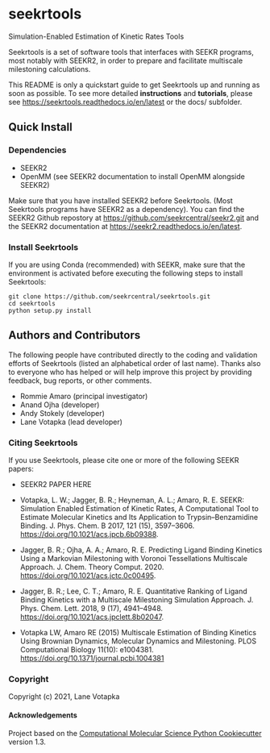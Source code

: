 seekrtools
==============================

Simulation-Enabled Estimation of Kinetic Rates Tools

Seekrtools is a set of software tools that interfaces with SEEKR programs, 
most notably with SEEKR2, in order to prepare and facilitate multiscale
milestoning calculations.

This README is only a quickstart guide to get Seekrtools up and running as soon 
as possible. To see more detailed **instructions** and **tutorials**, please see 
https://seekrtools.readthedocs.io/en/latest or the docs/ subfolder.

## Quick Install

### Dependencies
- SEEKR2
- OpenMM (see SEEKR2 documentation to install OpenMM alongside SEEKR2)

Make sure that you have installed SEEKR2 before Seekrtools.
(Most Seekrtools programs have SEEKR2 as a dependency). You can find the SEEKR2 
Github repostory at https://github.com/seekrcentral/seekr2.git
and the SEEKR2 documentation at https://seekr2.readthedocs.io/en/latest.


### Install Seekrtools
If you are using Conda (recommended) with SEEKR, make sure that the environment
is activated before executing the following steps to install Seekrtools:

```
git clone https://github.com/seekrcentral/seekrtools.git
cd seekrtools
python setup.py install
```

## Authors and Contributors

The following people have contributed directly to the coding and validation
efforts of Seekrtools (listed an alphabetical order of last name). 
Thanks also to everyone who has helped or will help improve this project by 
providing feedback, bug reports, or other comments.

* Rommie Amaro (principal investigator)
* Anand Ojha (developer)
* Andy Stokely (developer)
* Lane Votapka (lead developer)

### Citing Seekrtools

If you use Seekrtools, please cite one or more of the following SEEKR papers:

* SEEKR2 PAPER HERE

* Votapka, L. W.; Jagger, B. R.; Heyneman, A. L.; Amaro, R. E. SEEKR: Simulation Enabled Estimation of Kinetic Rates, A Computational Tool to Estimate Molecular Kinetics and Its Application to Trypsin–Benzamidine Binding. J. Phys. Chem. B 2017, 121 (15), 3597–3606. https://doi.org/10.1021/acs.jpcb.6b09388. 

* Jagger, B. R.; Ojha, A. A.; Amaro, R. E. Predicting Ligand Binding Kinetics Using a Markovian Milestoning with Voronoi Tessellations Multiscale Approach. J. Chem. Theory Comput. 2020. https://doi.org/10.1021/acs.jctc.0c00495. 

* Jagger, B. R.; Lee, C. T.; Amaro, R. E. Quantitative Ranking of Ligand Binding Kinetics with a Multiscale Milestoning Simulation Approach. J. Phys. Chem. Lett. 2018, 9 (17), 4941–4948. https://doi.org/10.1021/acs.jpclett.8b02047. 

* Votapka LW, Amaro RE (2015) Multiscale Estimation of Binding Kinetics Using Brownian Dynamics, Molecular Dynamics and Milestoning. PLOS Computational Biology 11(10): e1004381. https://doi.org/10.1371/journal.pcbi.1004381


### Copyright

Copyright (c) 2021, Lane Votapka


#### Acknowledgements
 
Project based on the 
[Computational Molecular Science Python Cookiecutter](https://github.com/molssi/cookiecutter-cms) version 1.3.
